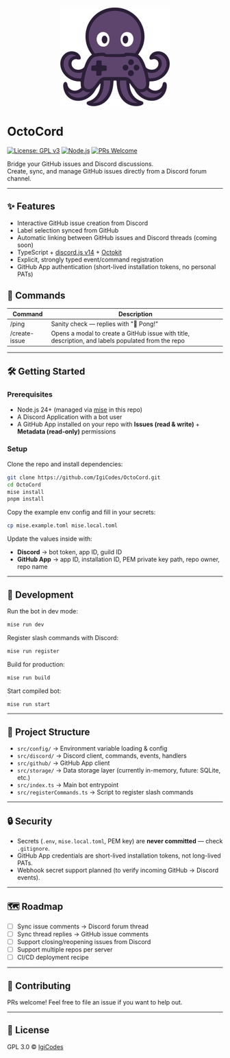 <p align="center">
  <img src="./assets/OctoCord-logo.svg" alt="OctoCord Logo" width="256"/>
</p>

# OctoCord

[![License: GPL v3](https://img.shields.io/badge/License-GPLv3-blue.svg)](LICENSE)
[![Node.js](https://img.shields.io/badge/node-%3E%3D24-green.svg)](https://nodejs.org/)
[![PRs Welcome](https://img.shields.io/badge/PRs-welcome-brightgreen.svg)](https://github.com/IgiCodes/OctoCord/pulls)

Bridge your GitHub issues and Discord discussions.  
Create, sync, and manage GitHub issues directly from a Discord forum channel.  

---

## ✨ Features

- Interactive GitHub issue creation from Discord  
- Label selection synced from GitHub  
- Automatic linking between GitHub issues and Discord threads (coming soon)  
- TypeScript + [discord.js v14](https://discord.js.org) + [Octokit](https://github.com/octokit/rest.js)  
- Explicit, strongly typed event/command registration  
- GitHub App authentication (short-lived installation tokens, no personal PATs)

## 📜 Commands

| Command          | Description                                      |
|------------------|--------------------------------------------------|
| /ping          | Sanity check — replies with "🏓 Pong!"            |
| /create-issue  | Opens a modal to create a GitHub issue with title, description, and labels populated from the repo |

---

## 🛠️ Getting Started

### Prerequisites
- Node.js 24+ (managed via [mise](https://mise.jdx.dev/) in this repo)  
- A Discord Application with a bot user  
- A GitHub App installed on your repo with **Issues (read & write)** + **Metadata (read-only)** permissions  

### Setup

Clone the repo and install dependencies:

```sh
git clone https://github.com/IgiCodes/OctoCord.git
cd OctoCord
mise install
pnpm install
```

Copy the example env config and fill in your secrets:

```sh
cp mise.example.toml mise.local.toml
```

Update the values inside with:
- **Discord** → bot token, app ID, guild ID  
- **GitHub App** → app ID, installation ID, PEM private key path, repo owner, repo name  

---

## 🚀 Development

Run the bot in dev mode:

```sh
mise run dev
```

Register slash commands with Discord:

```sh
mise run register
```

Build for production:

```sh
mise run build
```

Start compiled bot:

```sh
mise run start
```

---

## 📂 Project Structure

- `src/config/` → Environment variable loading & config  
- `src/discord/` → Discord client, commands, events, handlers  
- `src/github/` → GitHub App client  
- `src/storage/` → Data storage layer (currently in-memory, future: SQLite, etc.)
- `src/index.ts` → Main bot entrypoint  
- `src/registerCommands.ts` → Script to register slash commands

---

## 🔒 Security

- Secrets (`.env`, `mise.local.toml`, PEM key) are **never committed** — check `.gitignore`.  
- GitHub App credentials are short-lived installation tokens, not long-lived PATs.  
- Webhook secret support planned (to verify incoming GitHub → Discord events).  

---

## 🗺️ Roadmap

- [ ] Sync issue comments → Discord forum thread  
- [ ] Sync thread replies → GitHub issue comments  
- [ ] Support closing/reopening issues from Discord  
- [ ] Support multiple repos per server  
- [ ] CI/CD deployment recipe  

---

## 🤝 Contributing

PRs welcome! Feel free to file an issue if you want to help out.  

---

## 📜 License

GPL 3.0 © [IgiCodes](https://github.com/IgiCodes)  
